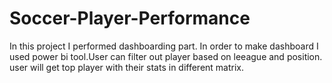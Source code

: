 # Soccer-Player-Performance  
In this project I performed dashboarding part. In order to make dashboard I used power bi tool.User can filter out player based on leeague and position.
user will get top player with their stats in different matrix.
